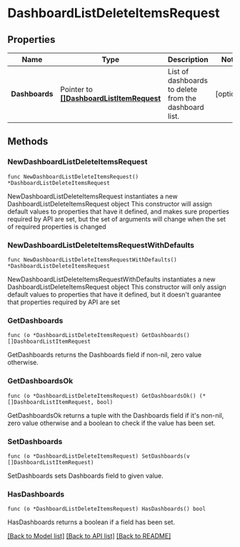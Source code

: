 # DashboardListDeleteItemsRequest

## Properties

Name | Type | Description | Notes
---- | ---- | ----------- | ------
**Dashboards** | Pointer to [**[]DashboardListItemRequest**](DashboardListItemRequest.md) | List of dashboards to delete from the dashboard list. | [optional] 

## Methods

### NewDashboardListDeleteItemsRequest

`func NewDashboardListDeleteItemsRequest() *DashboardListDeleteItemsRequest`

NewDashboardListDeleteItemsRequest instantiates a new DashboardListDeleteItemsRequest object
This constructor will assign default values to properties that have it defined,
and makes sure properties required by API are set, but the set of arguments
will change when the set of required properties is changed

### NewDashboardListDeleteItemsRequestWithDefaults

`func NewDashboardListDeleteItemsRequestWithDefaults() *DashboardListDeleteItemsRequest`

NewDashboardListDeleteItemsRequestWithDefaults instantiates a new DashboardListDeleteItemsRequest object
This constructor will only assign default values to properties that have it defined,
but it doesn't guarantee that properties required by API are set

### GetDashboards

`func (o *DashboardListDeleteItemsRequest) GetDashboards() []DashboardListItemRequest`

GetDashboards returns the Dashboards field if non-nil, zero value otherwise.

### GetDashboardsOk

`func (o *DashboardListDeleteItemsRequest) GetDashboardsOk() (*[]DashboardListItemRequest, bool)`

GetDashboardsOk returns a tuple with the Dashboards field if it's non-nil, zero value otherwise
and a boolean to check if the value has been set.

### SetDashboards

`func (o *DashboardListDeleteItemsRequest) SetDashboards(v []DashboardListItemRequest)`

SetDashboards sets Dashboards field to given value.

### HasDashboards

`func (o *DashboardListDeleteItemsRequest) HasDashboards() bool`

HasDashboards returns a boolean if a field has been set.


[[Back to Model list]](../README.md#documentation-for-models) [[Back to API list]](../README.md#documentation-for-api-endpoints) [[Back to README]](../README.md)


